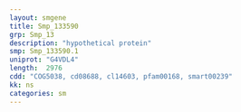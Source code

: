 ```yaml
---
layout: smgene
title: Smp_133590
grp: Smp_13
description: "hypothetical protein"
smp: Smp_133590.1
uniprot: "G4VDL4"
length:  2976
cdd: "COG5038, cd08688, cl14603, pfam00168, smart00239"
kk: ns
categories: sm
---
```

